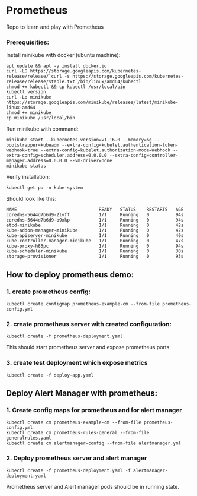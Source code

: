 # Prometheus
Repo to learn and play with Prometheus

### Prerequisities:
Install minikube with docker (ubuntu machine):

	apt update && apt -y install docker.io
	curl -LO https://storage.googleapis.com/kubernetes-release/release/`curl -s https://storage.googleapis.com/kubernetes-release/release/stable.txt`/bin/linux/amd64/kubectl
	chmod +x kubectl && cp kubectl /usr/local/bin
	kubectl version
	curl -Lo minikube https://storage.googleapis.com/minikube/releases/latest/minikube-linux-amd64
	chmod +x minikube
	cp minikube /usr/local/bin        
    
Run minikube with command:

	minikube start --kubernetes-version=v1.16.0 --memory=6g --bootstrapper=kubeadm --extra-config=kubelet.authentication-token-webhook=true --extra-config=kubelet.authorization-mode=Webhook --extra-config=scheduler.address=0.0.0.0 --extra-config=controller-manager.address=0.0.0.0 --vm-driver=none
	minikube status
	
Verify installation:

	kubectl get po -n kube-system

Should look like this:

	NAME                               READY   STATUS    RESTARTS   AGE
	coredns-5644d7b6d9-2lvff           1/1     Running   0          94s
	coredns-5644d7b6d9-b9xkp           1/1     Running   0          94s
	etcd-minikube                      1/1     Running   0          42s
	kube-addon-manager-minikube        1/1     Running   0          42s
	kube-apiserver-minikube            1/1     Running   0          40s
	kube-controller-manager-minikube   1/1     Running   0          47s
	kube-proxy-h85pc                   1/1     Running   0          94s
	kube-scheduler-minikube            1/1     Running   0          30s
	storage-provisioner                1/1     Running   0          93s

## How to deploy prometheus demo:
### 1. create prometheus config:
	kubectl create configmap prometheus-example-cm --from-file prometheus-config.yml

### 2. create prometheus server with created configuration:
	kubectl create -f prometheus-deployment.yaml	

This should start prometheus server and expose prometheus ports

### 3. create test deployment which expose metrics
	kubectl create -f deploy-app.yaml

## Deploy Alert Manager with prometheus:
### 1. Create config maps for prometheus and for alert manager
	kubectl create cm prometheus-example-cm --from-file prometheus-config.yml
	kubectl create cm prometheus-rules-general --from-file generalrules.yaml
	kubectl create cm alertmanager-config --from-file alertmanager.yml


### 2. Deploy prometheus server and alert manager
	kubectl create -f prometheus-deployment.yaml -f alertmanager-deployment.yaml

Prometheus server and Alert manager pods should be in running state.


